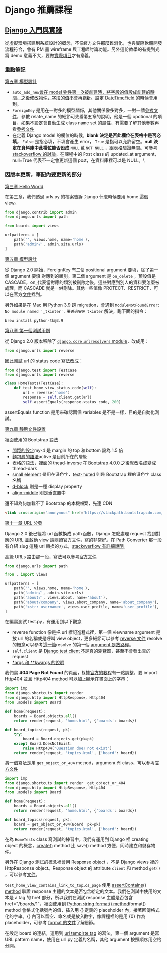 # Django 推薦課程

## [Django 入門與實踐](https://foofish.net/django-tutorial-00.html)

從虛擬環境搭建到系統設計的概念，不像官方文件那麼難消化，也與實際軟體開發流程符合，會有 PM 畫 wireframe 與工程師討論功能。另外這份教學的有提到光寫 demo 意義不大，要做[實際項目](https://foofish.net/django-tutorial-04.html)才有意義。



### 重點筆記

[第五章 模型設計](https://foofish.net/django-tutorial-05.html)

* `auto_add_new`[會在 model 物件第一次被創建時，將字段的值設成創建的時間，之後修改物件，字段的值不會再更新](https://agvszwk.github.io/2019/05/11/django%E7%9A%84model-auto-now-add%E5%92%8Cauto-now/)。設定 [DateTimeField](https://docs.djangoproject.com/en/4.1/ref/models/fields/#datetimefield) 的時候會用到。
* `ForeignKey` 是用在一對多的模型關係，其他關係像多對多，一對一請[參考文件](https://docs.djangoproject.com/en/4.1/ref/models/fields/#foreignkey)，參數 relate\_name 的細節可先看第五章的說明，他是一個 opotional 的項目，如果不設定會自動生成 class name set 的屬性，有需要了解其他參數再看[參考文件](https://docs.djangoproject.com/en/4.1/ref/models/fields/#django.db.models.ForeignKey.related\_name)
* 在定義 Django model 的欄位的時候，**blank 決定是否此欄位在表格中是否必填，** `False` 是指必填，不填會產生 error， `True` 是指可以允許留空。**null 決定在資料庫中此欄位能否設成** `NULL` 或 `NOT NULL` ，跟表格驗證無關。可參考 [stackoverflow 的討論](https://stackoverflow.com/questions/8159310/why-are-blank-and-null-distinct-options-for-a-django-model)。在課程中的 Post class 的 updated\_at argument，null=True 代表不一定會更新這個 post，在資料庫裡可以是 NULL。\




### 因版本更新，筆記內要更新的部分



[第三章 Hello World](https://foofish.net/django-tutorial-03.html)

在第三章，我們透過 urls.py 的檔案告訴 Django 什麼時候要用 home 這個 view。

```python
from django.contrib import admin
from django.urls import path

from boards import views

urlpatterns = [
    path('', views.home, name='home'),
    path('admin/', admin.site.urls),
]
```



[第五章 模型設計](https://foofish.net/django-tutorial-05.html)

從 Django 2.0 開始，ForeignKey 有二個 positional argument 要填，除了第一個 argument 要填 對應到的類別。第二個 argument 是 `on_delete` ，預設值是 CASCADE，on\_代表當對應的類別被刪除之後，這些對應到別人的資料要怎麼被處理，而 CASCADE 就是一倂刪除。其他一些值像 PROTECT、RESTRICT，可以在官方[文件](https://docs.djangoproject.com/en/4.1/ref/models/fields/#django.db.models.PROTECT)找到。

另外如果是在 Mac 用 Python 3.9 跑 migration，會遇到 `ModuleNotFoundError: No module named '_tkinter'，要透過安裝 tkinter` 解決，跑下面的指令：

```
brew install python-tk@3.9
```



[第八章 第一個測試用例](https://foofish.net/django-tutorial-08.html)

從 Django 2.0 版本移除了 [`django.core.urlresolvers` module](https://stackoverflow.com/questions/43139081/importerror-no-module-named-django-core-urlresolvers)，改成用：

```python
from django.urls import reverse
```

因此測試 url 的 status code 寫法改成：

```python
from django.test import TestCase
from django.urls import reverse

class HomeTests(TestCase):
    def test_home_view_status_code(self):
        url = reverse('home')
        response = self.client.get(url)
        self.assertEquals(response.status_code, 200)
```

assertEquals function 是用來確認兩個 variables 是不是一樣，目的是自動化測試。



[第九章 靜態文件設置](https://foofish.net/django-tutorial-09.html)

裡面使用的 Bootstrap 語法

* [間距的設定](https://getbootstrap.com/docs/4.0/utilities/spacing/)my-4 是 margin 的 top 和 bottom 設為 1.5 倍
* [麵包屑的語法](https://getbootstrap.com/docs/4.0/components/breadcrumb/)active 是目前所在的層級
* 表格的語法，裡面的 thead-inverse 在 [Bootstrap 4.0.0 之後就改名](https://github.com/twbs/bootstrap/releases/tag/v4.0.0-beta.2)成變成 thread-dark
* [small element](https://www.w3schools.com/bootstrap/bootstrap\_typography.asp) 是用在淺色字，[text-muted](https://getbootstrap.com/docs/4.0/utilities/colors/) 則是 Bootstrap 裡的淺色字 class 名稱
* [d-block](https://getbootstrap.com/docs/4.0/utilities/display/) 則是一種 display property
* [align-middle](https://getbootstrap.com/docs/4.0/utilities/vertical-align/) 則是垂直置中

還不知為何加載不了 Bootstrap 的本機檔案，先連 CDN

```html
<link crossorigin="anonymous" href="https://stackpath.bootstrapcdn.com/bootstrap/4.4.1/css/bootstrap.min.css" integrity="sha384-Vkoo8x4CGsO3+Hhxv8T/Q5PaXtkKtu6ug5TOeNV6gBiFeWPGFN9MuhOf23Q9Ifjh" rel="stylesheet"></link>
```

[第十一章 URL 分發](https://foofish.net/django-tutorial-11.html)

Django 2.0 後已經將 url 函數換成 path 函數，Django 怎麼處理 request 找到對應的 URL 並啟動 view 請[閱讀官方文件](https://docs.djangoproject.com/en/4.1/topics/http/urls/#how-django-processes-a-request)，寫的非常好。在 Path Converter 那一段有介紹 slug 這種 url 轉換的方式，[stackoverflow 有詳細說明](https://stackoverflow.com/questions/427102/what-is-a-slug-in-django)。



高級 URLs 路由那一段，寫法可以參考[官方文件](https://docs.djangoproject.com/en/4.1/topics/http/urls/)

```python
from django.urls import path

from . import views

urlpatterns = [
    path('', views.home, name='home'),
    path('admin/', admin.site.urls),
    path('about/', views.about, name='about'),
    path('about/company', views.about_company, name='about_company'),
    path('<str: username>', views.user_profile, name='user_profile'),
]
```

在編寫測試 test.py，有運用到以下觀念

* reverse function 像是把 url 標記進程式裡，第一個 viewname argument 是放 url 的名稱或是呼叫 view object，更多細節可以參考 [reverse 文件](https://docs.djangoproject.com/en/4.1/ref/urlresolvers/) resolve 的概念可以參考[這一篇](https://www.cnblogs.com/JcHome/p/16097114.html)resolve 的第一個 [argument 是放路徑](https://docs.djangoproject.com/en/4.1/ref/urlresolvers/#django.urls.resolve)。
* `self.client` 是 [Django test client 不是真的瀏覽器](https://stackoverflow.com/questions/57425954/usage-of-self-client-get-vs-self-browser-get)，甚至不會發出真的 request
* [\*args 和 \*\*kwargs 的說明](https://skylinelimit.blogspot.com/2018/04/python-args-kwargs.html)

我們寫 **404 Page Not Found** 的頁面，根據[官方的教程](https://docs.djangoproject.com/en/4.1/intro/tutorial03/#raising-a-404-error)有一點調整，要 import Http404 並且 Http404 method 可以加上顯示在畫面上的字串：

```python
import imp
from django.shortcuts import render
from django.http import HttpResponse, Http404
from .models import Board

def home(request):
    boards = Board.objects.all()
    return render(request, 'home.html', {'boards': boards})

def board_topics(request, pk):
    try:
        board = Board.objects.get(pk=pk)
    except Board.DoesNotExist:
        raise Http404("Question does not exist")
    return render(request, 'topics.html', {'board': board})
```

另一個寫法是用 `get_object_or_404` method，argument 有 class，可以參考[官方文件](django-tui-jian-ke-cheng.md#django-ru-men-yu-shi-jian)

```python
import imp
from django.shortcuts import render, get_object_or_404
from django.http import HttpResponse, Http404
from .models import Board

def home(request):
    boards = Board.objects.all()
    return render(request, 'home.html', {'boards': boards})

def board_topics(request, pk):
    board = get_object_or_404(Board, pk=pk)
    return render(request, 'topics.html', {'board': board})
```

在為 `HomeTests` class 寫測試的練習中，我們有運用到 Django 裡 creating object 的概念，[create()](https://docs.djangoproject.com/en/4.1/ref/models/querysets/#django.db.models.query.QuerySet.create) method 比 save() method 方便，同時建立和儲存物件。

另外在 Django 測試的概念裡會用 Response object ，不是 Django views 裡的 HttpResponse object。Response object 的 attribute `client` 和 method `get()` ，可以參考[文件](https://docs.djangoproject.com/en/4.1/topics/testing/tools/#testing-responses)。

`test_home_view_contains_link_to_topics_page` 使用 [assertContains() method](https://docs.djangoproject.com/en/4.1/topics/testing/tools/#django.test.SimpleTestCase.assertContains) 驗證 response 主體的文本是否包含給定的文本。我們在測試中使用的文本是 a tag 的 href 部分，所以我們在測試 response 主體是否包含 href="/boards/1"，裡面使用到 [Python string format() method](https://www.w3schools.com/python/ref\_string\_format.asp)format() method 會格式化括號內的值，插入用 {} 定義的 placeholder 內，接著回傳格式化的字串。{} 內可以留空、命名或是放入數字，像課程裡的是用 {0} 作為 placeholder，可參考 [format 的文件](https://www.w3schools.com/python/ref\_string\_format.asp)了解細節。

在設定 board 的連結，運用到 [url template tag](https://docs.djangoproject.com/en/4.1/ref/templates/builtins/#url) 的寫法，第一個 argument 是寫 URL pattern name，使用在 url.py 定義的名稱，其他 argument 按照順序用空格分開。





